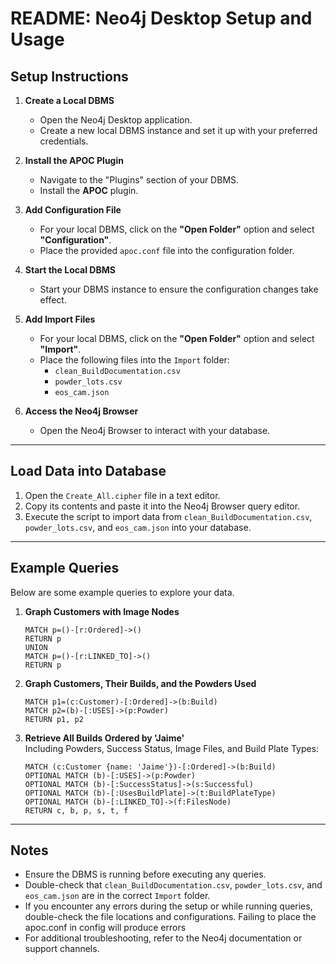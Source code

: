 
# README: Neo4j Desktop Setup and Usage

## Setup Instructions

1. **Create a Local DBMS**  
   - Open the Neo4j Desktop application.  
   - Create a new local DBMS instance and set it up with your preferred credentials.

2. **Install the APOC Plugin**  
   - Navigate to the "Plugins" section of your DBMS.  
   - Install the **APOC** plugin.

3. **Add Configuration File**  
   - For your local DBMS, click on the **"Open Folder"** option and select **"Configuration"**.  
   - Place the provided `apoc.conf` file into the configuration folder.

4. **Start the Local DBMS**  
   - Start your DBMS instance to ensure the configuration changes take effect.

5. **Add Import Files**  
   - For your local DBMS, click on the **"Open Folder"** option and select **"Import"**.  
   - Place the following files into the `Import` folder:  
     - `clean_BuildDocumentation.csv`  
     - `powder_lots.csv`  
     - `eos_cam.json`

6. **Access the Neo4j Browser**  
   - Open the Neo4j Browser to interact with your database.

---

## Load Data into Database

1. Open the `Create_All.cipher` file in a text editor.  
2. Copy its contents and paste it into the Neo4j Browser query editor.  
3. Execute the script to import data from `clean_BuildDocumentation.csv`, `powder_lots.csv`, and `eos_cam.json` into your database.

---

## Example Queries

Below are some example queries to explore your data.

1. **Graph Customers with Image Nodes**  
   ```cypher
   MATCH p=()-[r:Ordered]->() 
   RETURN p
   UNION
   MATCH p=()-[r:LINKED_TO]->() 
   RETURN p
   ```

2. **Graph Customers, Their Builds, and the Powders Used**  
   ```cypher
   MATCH p1=(c:Customer)-[:Ordered]->(b:Build)
   MATCH p2=(b)-[:USES]->(p:Powder)
   RETURN p1, p2
   ```

3. **Retrieve All Builds Ordered by 'Jaime'**  
   Including Powders, Success Status, Image Files, and Build Plate Types:  
   ```cypher
   MATCH (c:Customer {name: 'Jaime'})-[:Ordered]->(b:Build)
   OPTIONAL MATCH (b)-[:USES]->(p:Powder)
   OPTIONAL MATCH (b)-[:SuccessStatus]->(s:Successful)
   OPTIONAL MATCH (b)-[:UsesBuildPlate]->(t:BuildPlateType)
   OPTIONAL MATCH (b)-[:LINKED_TO]->(f:FilesNode)
   RETURN c, b, p, s, t, f
   ```

---

## Notes
- Ensure the DBMS is running before executing any queries.  
- Double-check that `clean_BuildDocumentation.csv`, `powder_lots.csv`, and `eos_cam.json` are in the correct `Import` folder.  
- If you encounter any errors during the setup or while running queries, double-check the file locations and configurations. Failing to place the apoc.conf in config will produce errors
- For additional troubleshooting, refer to the Neo4j documentation or support channels. 

